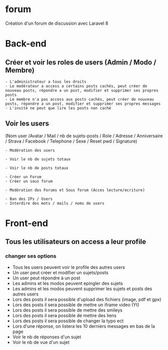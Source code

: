 # forum
Création d'un forum de discussion avec Laravel 8

# Back-end

## Créer et voir les roles de users (Admin / Modo / Membre)

    - L'administrateur a tous les droits
    - Le modérateur a access a certains posts cachés, peut créer de nouveau posts, répondre a un post, modifier et supprimer ses propres posts
    - Le membre n'a pas access aux posts cachés, peut créer de nouveau posts, répondre a un post, modifier et supprimer ses propres messages
    - L'invité ne peut que lire les posts non caché

## Voir les users 

(Nom user /Avatar / Mail / nb de sujets-posts / Role / Adresse / Anniversaire / Strava / Facebook / Telephone / Sexe / Reset  pwd / Signature)

    - Modération des users

    - Voir le nb de sujets totaux

    - Voir le nb de posts totaux

    - Créer un Forum
    - Créer un sous forum

    - Modération des Forums et Sous forum (Acces lecture/ecriture)

    - Ban des IPs / Users
    - Interdire des mots / mails / noms de users
 

# Front-end

## Tous les utilisateurs on access a leur profile
### changer ses options

 - Tous les users peuvent voir le profile des autres users
 - Un user peut créer et modifier un sujets/posts
 - Un user peut répondre à un post
 - Les admins et les modos peuvent epingler des sujets
 - Les admins et les modos peuvent supprimer les sujets et posts des autres users
 - Lors des posts il sera possible d'upload des fichiers (image, pdf et gpx)
 - Lors des posts il sera possible de mettre un iframe video (Yt)
 - Lors des posts il sera possible de mettre des smileys
 - Lors des posts il sera possible de mettre des liens
 - Lors des posts il sera possible de changer la typo ect
 - Lors d'une réponse, on listera les 10 derniers messages en bas de la page
 - Voir le nb de réponses d'un sujet
 - Voir le nb de vue d'un sujet
